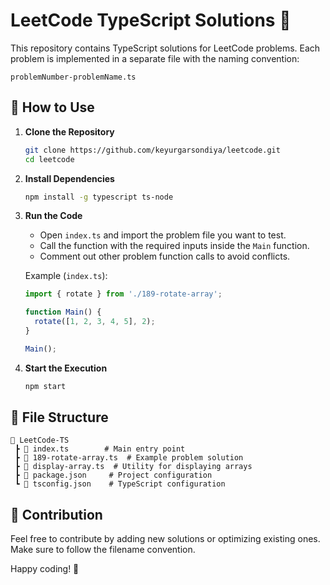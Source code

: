 # LeetCode TypeScript Solutions 🚀

This repository contains TypeScript solutions for LeetCode problems. Each problem is implemented in a separate file with the naming convention:

```
problemNumber-problemName.ts
```

## 📌 How to Use

1. **Clone the Repository**
   ```bash
   git clone https://github.com/keyurgarsondiya/leetcode.git
   cd leetcode
   ```

2. **Install Dependencies**
   ```bash
   npm install -g typescript ts-node
   ```

3. **Run the Code**
    - Open `index.ts` and import the problem file you want to test.
    - Call the function with the required inputs inside the `Main` function.
    - Comment out other problem function calls to avoid conflicts.

   Example (`index.ts`):
   ```ts
   import { rotate } from './189-rotate-array';

   function Main() {
     rotate([1, 2, 3, 4, 5], 2);
   }

   Main();
   ```

4. **Start the Execution**
   ```sh
   npm start
   ```

## 📝 File Structure

```
📂 LeetCode-TS
 ┣ 📜 index.ts        # Main entry point
 ┣ 📜 189-rotate-array.ts  # Example problem solution
 ┣ 📜 display-array.ts  # Utility for displaying arrays
 ┣ 📜 package.json     # Project configuration
 ┗ 📜 tsconfig.json    # TypeScript configuration
```

## 📌 Contribution

Feel free to contribute by adding new solutions or optimizing existing ones. Make sure to follow the filename convention.

Happy coding! 🚀